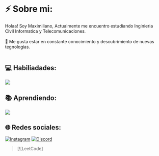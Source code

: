 # ⚡ Sobre mi:
Holaa! Soy Maximiliano, Actualmente me encuentro estudiando Inginieria Civil Informatica y Telecomunicaciones.<br><br>🚀 Me gusta estar en constante conocimiento y descubrimiento de nuevas tegnologias.<br><br>

## 💻 Habiliadades:
![](https://skillicons.dev/icons?i=cpp,python)

## 📚 Aprendiendo:
![](https://skillicons.dev/icons?i=java,elixir)
## 🌐 Redes sociales:
[![Instagram](https://img.shields.io/badge/Instagram-%23E4405F.svg?logo=Instagram&logoColor=white)](https://instagram.com/maxxee._)   [![Discord](https://img.shields.io/badge/Discord-%237289DA.svg?logo=discord&logoColor=white)](https://discord.gg/https://discord.gg/kGM82BPpeE)  <!-- [![LinkedIn](https://img.shields.io/badge/LinkedIn-%230077B5.svg?logo=linkedin&logoColor=white)](https://www.linkedin.com/in/name/) -->
>[![LeetCode]
